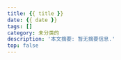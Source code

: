 ```yaml
---
title: {{ title }}
date: {{ date }}
tags: []
category: 未分类的
description: '本文摘要: 暂无摘要信息.'
top: false
---
```

